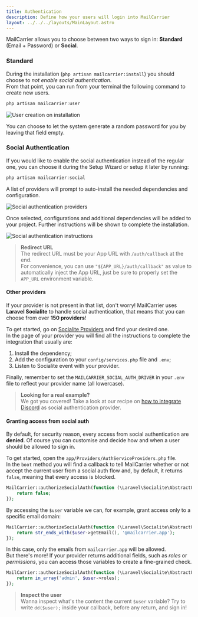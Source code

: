 ```yaml
---
title: Authentication
description: Define how your users will login into MailCarrier
layout: ../../../layouts/MainLayout.astro
---
```

MailCarrier allows you to choose between two ways to sign in: **Standard** (Email + Password) or **Social**.

### Standard

During the installation (`php artisan mailcarrier:install`) you should choose to *not enable social authentication*.  
From that point, you can run from your terminal the following command to create new users.

```js
php artisan mailcarrier:user
```

<img src="/images/create-user-on-install.png" alt="User creation on installation" class="rounded-lg shadow" />

You can choose to let the system generate a random password for you by leaving that field empty.

### Social Authentication

If you would like to enable the social authentication instead of the regular one, you can choose it during the Setup Wizard or setup it later by running:

```js
php artisan mailcarrier:social
```

A list of providers will prompt to auto-install the needed dependencies and configuration.

<img src="/images/social-auth-providers.png" alt="Social authentication providers" class="rounded-lg shadow" />

Once selected, configurations and additional dependencies will be added to your project. Further instructions will be shown to complete the installation.

<img src="/images/social-auth-instructions.png" alt="Social authentication instructions" class="rounded-lg shadow" />

> **Redirect URL**  
> The redirect URL must be your App URL with `/auth/callback` at the end.  
> For convenience, you can use `"${APP_URL}/auth/callback"` as value to automatically inject the App URL, just be sure to properly set the `APP_URL` environment variable.

#### Other providers

If your provider is not present in that list, don't worry! MailCarrier uses **Laravel Socialite** to handle social authentication, that means that you can choose from over **150 providers**!  

To get started, go on [Socialite Providers](https://socialiteproviders.com/about/) and find your desired one.  
In the page of your provider you will find all the instructions to complete the integration that usually are:

1. Install the dependency;
2. Add the configuration to your `config/services.php` file and `.env`;
3. Listen to Socialite event with your provider.

Finally, remember to set the `MAILCARRIER_SOCIAL_AUTH_DRIVER` in your `.env` file to reflect your provider name (all lowercase).  

> **Looking for a real example?**  
> We got you covered! Take a look at our recipe on [how to integrate Discord](/docs/examples/other-social-provider) as social authentication provider.

#### Granting access from social auth

By default, for security reason, every access from social authentication are **denied**. Of course you can customise and decide how and when a user should be allowed to sign in.  

To get started, open the `app/Providers/AuthServiceProviders.php` file.  
In the `boot` method you will find a callback to tell MailCarrier whether or not accept the current user from a social auth flow and, by default, it returns `false`, meaning that every access is blocked.

```php
MailCarrier::authorizeSocialAuth(function (\Laravel\Socialite\AbstractUser $user): bool {
    return false;
});
```

By accessing the `$user` variable we can, for example, grant access only to a specific email domain:

```php
MailCarrier::authorizeSocialAuth(function (\Laravel\Socialite\AbstractUser $user): bool {
    return str_ends_with($user->getEmail(), '@mailcarrier.app');
});
```

In this case, only the emails from `mailcarrier.app` will be allowed.  
But there's more! If your provider returns additional fields, such as *roles* or *permissions*, you can access those variables to create a fine-grained check.

```php
MailCarrier::authorizeSocialAuth(function (\Laravel\Socialite\AbstractUser $user): bool {
    return in_array('admin', $user->roles);
});
```

> **Inspect the user**  
> Wanna inspect what's the content the current `$user` variable? Try to write `dd($user);` inside your callback, before any return, and sign in!